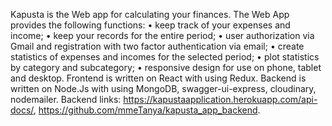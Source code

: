 Kapusta is the Web app for calculating your finances. The Web App provides the
following functions: • keep track of your expenses and income; • keep your
records for the entire period; • user authorization via Gmail and registration
with two factor authentication via email; • create statistics of expenses and
incomes for the selected period; • plot statistics by category and subcategory;
• responsive design for use on phone, tablet and desktop. Frontend is written on
React with using Redux. Backend is written on Node.Js with using MongoDB,
swagger-ui-express, cloudinary, nodemailer. Backend links:
https://kapustaapplication.herokuapp.com/api-docs/,
https://github.com/mmeTanya/kapusta_app_backend.
